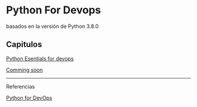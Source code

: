 # Python For Devops

basados en la versión de Python 3.8.0

## Capitulos 

[Python Esentials for devops](python_essentials.md)

[Comming soon]()

---

Referencias

[Python for DevOps](https://amzn.to/30C2WrM)

